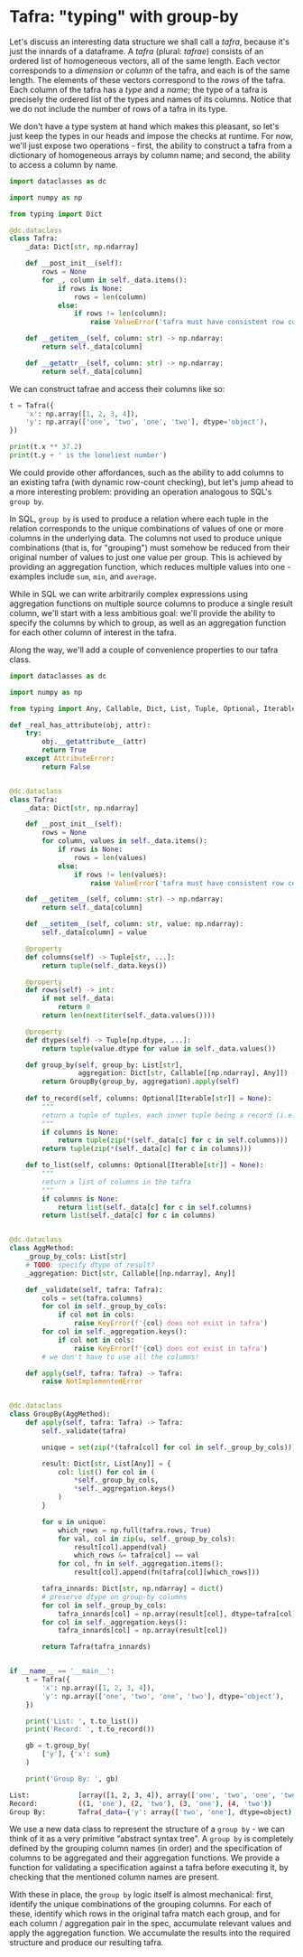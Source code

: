 # Tafra: "typing" with group-by

Let's discuss an interesting data structure we shall call a *tafra*, because
it's just the innards of a dataframe. A *tafra* (plural: *tafrae*) consists of
an ordered list of homogeneous vectors, all of the same length.
Each vector corresponds to a *dimension* or *column* of the tafra, and each is
of the same length. The elements of these vectors correspond to the *rows*
of the tafra. Each column of the tafra has a *type* and a *name*;
the type of a tafra is precisely the ordered list of the types and names of
its columns.
Notice that we do not include the number of rows of a tafra in its type.

We don't have a type system at hand which makes this pleasant, so let's just
keep the types in our heads and impose the checks at runtime.
For now, we'll just expose two operations - first, the ability to construct a
tafra from a dictionary of homogeneous arrays by column name; and second,
the ability to access a column by name.

```python
import dataclasses as dc

import numpy as np

from typing import Dict

@dc.dataclass
class Tafra:
    _data: Dict[str, np.ndarray]

    def __post_init__(self):
        rows = None
        for _, column in self._data.items():
            if rows is None:
                rows = len(column)
            else:
                if rows != len(column):
                    raise ValueError('tafra must have consistent row counts')

    def __getitem__(self, column: str) -> np.ndarray:
        return self._data[column]

    def __getattr__(self, column: str) -> np.ndarray:
        return self._data[column]
```

We can construct tafrae and access their columns like so:
```python
t = Tafra({
    'x': np.array([1, 2, 3, 4]),
    'y': np.array(['one', 'two', 'one', 'two'], dtype='object'),
})

print(t.x ** 37.2)
print(t.y + ' is the loneliest number')
```

We could provide other affordances, such as the ability to add columns to
an existing tafra (with dynamic row-count checking), but let's jump ahead
to a more interesting problem: providing an operation analogous to SQL's
`group by`.

In SQL, `group by` is used to produce a relation where each tuple in the
relation corresponds to the unique combinations of values of one or more
columns in the underlying data.
The columns not used to produce unique combinations (that is, for "grouping")
must somehow be reduced from their original number of values to just one value
per group.
This is achieved by providing an aggregation function, which reduces multiple
values into one - examples include `sum`, `min`, and `average`.

While in SQL we can write arbitrarily complex expressions using aggregation
functions on multiple source columns to produce a single result column, we'll
start with a less ambitious goal: we'll provide the ability to specify the
columns by which to group, as well as an aggregation function for each other
column of interest in the tafra.

Along the way, we'll add a couple of convenience properties to our tafra class.

```python
import dataclasses as dc

import numpy as np

from typing import Any, Callable, Dict, List, Tuple, Optional, Iterable

def _real_has_attribute(obj, attr):
    try:
        obj.__getattribute__(attr)
        return True
    except AttributeError:
        return False


@dc.dataclass
class Tafra:
    _data: Dict[str, np.ndarray]

    def __post_init__(self):
        rows = None
        for column, values in self._data.items():
            if rows is None:
                rows = len(values)
            else:
                if rows != len(values):
                    raise ValueError('tafra must have consistent row counts')

    def __getitem__(self, column: str) -> np.ndarray:
        return self._data[column]

    def __setitem__(self, column: str, value: np.ndarray):
        self._data[column] = value

    @property
    def columns(self) -> Tuple[str, ...]:
        return tuple(self._data.keys())

    @property
    def rows(self) -> int:
        if not self._data:
            return 0
        return len(next(iter(self._data.values())))

    @property
    def dtypes(self) -> Tuple[np.dtype, ...]:
        return tuple(value.dtype for value in self._data.values())

    def group_by(self, group_by: List[str],
                 aggregation: Dict[str, Callable[[np.ndarray], Any]]) -> 'Tafra':
        return GroupBy(group_by, aggregation).apply(self)
        
    def to_record(self, columns: Optional[Iterable[str]] = None):
        """
        return a tuple of tuples, each inner tuple being a record (i.e. row)
        """
        if columns is None:
            return tuple(zip(*(self._data[c] for c in self.columns)))
        return tuple(zip(*(self._data[c] for c in columns)))

    def to_list(self, columns: Optional[Iterable[str]] = None):
        """
        return a list of columns in the tafra
        """
        if columns is None:
            return list(self._data[c] for c in self.columns)
        return list(self._data[c] for c in columns)


@dc.dataclass
class AggMethod:
    _group_by_cols: List[str]
    # TODO: specify dtype of result?
    _aggregation: Dict[str, Callable[[np.ndarray], Any]]

    def _validate(self, tafra: Tafra):
        cols = set(tafra.columns)
        for col in self._group_by_cols:
            if col not in cols:
                raise KeyError(f'{col} does not exist in tafra')
        for col in self._aggregation.keys():
            if col not in cols:
                raise KeyError(f'{col} does not exist in tafra')
        # we don't have to use all the columns!

    def apply(self, tafra: Tafra) -> Tafra:
        raise NotImplementedError


@dc.dataclass
class GroupBy(AggMethod):
    def apply(self, tafra: Tafra) -> Tafra:
        self._validate(tafra)

        unique = set(zip(*(tafra[col] for col in self._group_by_cols)))

        result: Dict[str, List[Any]] = {
            col: list() for col in (
                *self._group_by_cols,
                *self._aggregation.keys()
            )
        }

        for u in unique:
            which_rows = np.full(tafra.rows, True)
            for val, col in zip(u, self._group_by_cols):
                result[col].append(val)
                which_rows &= tafra[col] == val
            for col, fn in self._aggregation.items():
                result[col].append(fn(tafra[col][which_rows]))

        tafra_innards: Dict[str, np.ndarray] = dict()
        # preserve dtype on group-by columns
        for col in self._group_by_cols:
            tafra_innards[col] = np.array(result[col], dtype=tafra[col].dtype)
        for col in self._aggregation.keys():
            tafra_innards[col] = np.array(result[col])

        return Tafra(tafra_innards)


if __name__ == '__main__':
    t = Tafra({
        'x': np.array([1, 2, 3, 4]),
        'y': np.array(['one', 'two', 'one', 'two'], dtype='object'),
    })

    print('List: ', t.to_list())
    print('Record: ', t.to_record())

    gb = t.group_by(
        ['y'], {'x': sum}
    )

    print('Group By: ', gb)
```
``` sh
List:            [array([1, 2, 3, 4]), array(['one', 'two', 'one', 'two'], dtype=object)]
Record:          ((1, 'one'), (2, 'two'), (3, 'one'), (4, 'two'))
Group By:        Tafra(_data={'y': array(['two', 'one'], dtype=object), 'x': array([6, 4])})
```

We use a new data class to represent the structure of a `group by` - we can
think of it as a very primitive "abstract syntax tree".
A `group by` is completely defined by the grouping column names (in order) and
the specification of columns to be aggregated and their aggregation functions.
We provide a function for validating a specification against a tafra before
executing it, by checking that the mentioned column names are present.

With these in place, the `group by` logic itself is almost mechanical:
first, identify the unique combinations of the grouping columns.
For each of these, identify which rows in the original tafra match each group,
and for each column / aggregation pair in the spec, accumulate relevant values
and apply the aggregation function.
We accumulate the results into the required structure and produce our resulting
tafra.
